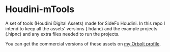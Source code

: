 # Houdini-mTools

A set of tools (Houdini Digital Assets) made for SideFx Houdini. In this repo I intend to keep all the assets' versions (.hdanc) and the example projects (.hipnc) and any extra files needed to run the projects.

You can get the commercial versions of these assets on [my Orbolt profile](https://www.orbolt.com/user/591130553).
